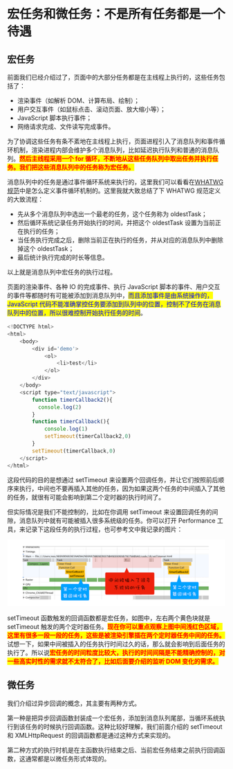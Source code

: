 # 宏任务和微任务：不是所有任务都是一个待遇

## ​宏任务

前面我们已经介绍过了，页面中的大部分任务都是在主线程上执行的，这些任务包括了：

* 渲染事件（如解析 DOM、计算布局、绘制）；
* 用户交互事件（如鼠标点击、滚动页面、放大缩小等）；
* JavaScript 脚本执行事件；
* 网络请求完成、文件读写完成事件。

为了协调这些任务有条不紊地在主线程上执行，页面进程引入了消息队列和事件循环机制，渲染进程内部会维护多个消息队列，比如延迟执行队列和普通的消息队列。<mark style="color:red;">**然后主线程采用一个 for 循环，不断地从这些任务队列中取出任务并执行任务。我们把这些消息队列中的任务称为宏任务。**</mark>

消息队列中的任务是通过事件循环系统来执行的，这里我们可以看看在[WHATWG 规范](https://html.spec.whatwg.org/multipage/webappapis.html#event-loop-processing-model)中是怎么定义事件循环机制的。这里我就大致总结了下 WHATWG 规范定义的大致流程：

* 先从多个消息队列中选出一个最老的任务，这个任务称为 oldestTask；
* 然后循环系统记录任务开始执行的时间，并把这个 oldestTask 设置为当前正在执行的任务；
* 当任务执行完成之后，删除当前正在执行的任务，并从对应的消息队列中删除掉这个 oldestTask；
* 最后统计执行完成的时长等信息。

以上就是消息队列中宏任务的执行过程。

页面的渲染事件、各种 IO 的完成事件、执行 JavaScript 脚本的事件、用户交互的事件等都随时有可能被添加到消息队列中，<mark style="color:blue;">而且添加事件是由系统操作的，JavaScript 代码不能准确掌控任务要添加到队列中的位置，控制不了任务在消息队列中的位置，所以很难控制开始执行任务的时间</mark>。

```javascript
<!DOCTYPE html>
<html>
    <body>
        <div id='demo'>
            <ol>
                <li>test</li>
            </ol>
        </div>
    </body>
    <script type="text/javascript">
        function timerCallback2(){
          console.log(2)
        }
        function timerCallback(){
            console.log(1)
            setTimeout(timerCallback2,0)
        }
        setTimeout(timerCallback,0)
    </script>
</html>
```

这段代码的目的是想通过 setTimeout 来设置两个回调任务，并让它们按照前后顺序来执行，中间也不要再插入其他的任务，因为如果这两个任务的中间插入了其他的任务，就很有可能会影响到第二个定时器的执行时间了。

但实际情况是我们不能控制的，比如在你调用 setTimeout 来设置回调任务的间隙，消息队列中就有可能被插入很多系统级的任务。你可以打开 Performance 工具，来记录下这段任务的执行过程，也可参考文中我记录的图片：

![](<../../.gitbook/assets/image (67).png>)

setTimeout 函数触发的回调函数都是宏任务，如图中，左右两个黄色块就是 setTimeout 触发的两个定时器任务。<mark style="color:red;">**现在你可以重点观察上图中间浅红色区域，这里有很多一段一段的任务，这些是被渲染引擎插在两个定时器任务中间的任务。**</mark>试想一下，如果中间被插入的任务执行时间过久的话，那么就会影响到后面任务的执行了。所以说<mark style="color:red;">**宏任务的时间粒度比较大，执行的时间间隔是不能精确控制的，对一些高实时性的需求就不太符合了，比如后面要介绍的监听 DOM 变化的需求。**</mark>

## 微任务

我们介绍过异步回调的概念，其主要有两种方式。

第一种是把异步回调函数封装成一个宏任务，添加到消息队列尾部，当循环系统执行到该任务的时候执行回调函数。这种比较好理解，我们前面介绍的 setTimeout 和 XMLHttpRequest 的回调函数都是通过这种方式来实现的。

第二种方式的执行时机是在主函数执行结束之后、当前宏任务结束之前执行回调函数，这通常都是以微任务形式体现的。
